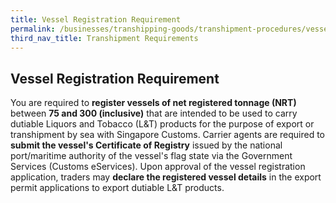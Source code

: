 ```yaml
---
title: Vessel Registration Requirement
permalink: /businesses/transhipping-goods/transhipment-procedures/vessel-registration-requirement
third_nav_title: Transhipment Requirements 
---
```


## Vessel Registration Requirement
    
You are required to **register vessels of net registered tonnage (NRT)** between **75 and 300 (inclusive)** that are intended to be used to carry dutiable Liquors and Tobacco (L&T) products for the purpose of export or transhipment by sea with Singapore Customs. Carrier agents are required to **submit the vessel's Certificate of Registry** issued by the national port/maritime authority of the vessel's flag state via the Government Services (Customs eServices). Upon approval of the vessel registration application, traders may **declare the registered vessel details** in the export permit applications to export dutiable L&T products.
    
